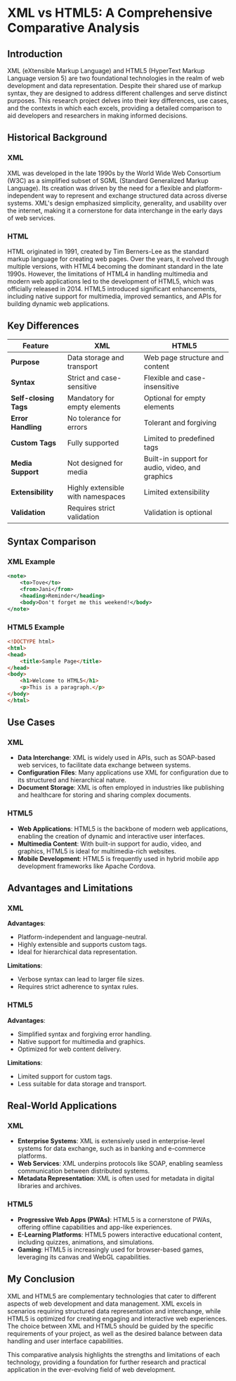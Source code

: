 # XML vs HTML5: A Comprehensive Comparative Analysis

## Introduction
XML (eXtensible Markup Language) and HTML5 (HyperText Markup Language version 5) are two foundational technologies in the realm of web development and data representation. Despite their shared use of markup syntax, they are designed to address different challenges and serve distinct purposes. This research project delves into their key differences, use cases, and the contexts in which each excels, providing a detailed comparison to aid developers and researchers in making informed decisions.

## Historical Background
### XML
XML was developed in the late 1990s by the World Wide Web Consortium (W3C) as a simplified subset of SGML (Standard Generalized Markup Language). Its creation was driven by the need for a flexible and platform-independent way to represent and exchange structured data across diverse systems. XML's design emphasized simplicity, generality, and usability over the internet, making it a cornerstone for data interchange in the early days of web services.

### HTML
HTML originated in 1991, created by Tim Berners-Lee as the standard markup language for creating web pages. Over the years, it evolved through multiple versions, with HTML4 becoming the dominant standard in the late 1990s. However, the limitations of HTML4 in handling multimedia and modern web applications led to the development of HTML5, which was officially released in 2014. HTML5 introduced significant enhancements, including native support for multimedia, improved semantics, and APIs for building dynamic web applications.

## Key Differences

| Feature                | XML                              | HTML5                           |
|------------------------|----------------------------------|---------------------------------|
| **Purpose**            | Data storage and transport      | Web page structure and content |
| **Syntax**             | Strict and case-sensitive       | Flexible and case-insensitive  |
| **Self-closing Tags**  | Mandatory for empty elements    | Optional for empty elements    |
| **Error Handling**     | No tolerance for errors         | Tolerant and forgiving         |
| **Custom Tags**        | Fully supported                 | Limited to predefined tags     |
| **Media Support**      | Not designed for media          | Built-in support for audio, video, and graphics |
| **Extensibility**      | Highly extensible with namespaces | Limited extensibility          |
| **Validation**         | Requires strict validation      | Validation is optional         |

## Syntax Comparison
### XML Example
```xml
<note>
    <to>Tove</to>
    <from>Jani</from>
    <heading>Reminder</heading>
    <body>Don't forget me this weekend!</body>
</note>
```

### HTML5 Example
```html
<!DOCTYPE html>
<html>
<head>
    <title>Sample Page</title>
</head>
<body>
    <h1>Welcome to HTML5</h1>
    <p>This is a paragraph.</p>
</body>
</html>
```

## Use Cases
### XML
- **Data Interchange**: XML is widely used in APIs, such as SOAP-based web services, to facilitate data exchange between systems.
- **Configuration Files**: Many applications use XML for configuration due to its structured and hierarchical nature.
- **Document Storage**: XML is often employed in industries like publishing and healthcare for storing and sharing complex documents.

### HTML5
- **Web Applications**: HTML5 is the backbone of modern web applications, enabling the creation of dynamic and interactive user interfaces.
- **Multimedia Content**: With built-in support for audio, video, and graphics, HTML5 is ideal for multimedia-rich websites.
- **Mobile Development**: HTML5 is frequently used in hybrid mobile app development frameworks like Apache Cordova.

## Advantages and Limitations
### XML
**Advantages**:
- Platform-independent and language-neutral.
- Highly extensible and supports custom tags.
- Ideal for hierarchical data representation.

**Limitations**:
- Verbose syntax can lead to larger file sizes.
- Requires strict adherence to syntax rules.

### HTML5
**Advantages**:
- Simplified syntax and forgiving error handling.
- Native support for multimedia and graphics.
- Optimized for web content delivery.

**Limitations**:
- Limited support for custom tags.
- Less suitable for data storage and transport.

## Real-World Applications
### XML
- **Enterprise Systems**: XML is extensively used in enterprise-level systems for data exchange, such as in banking and e-commerce platforms.
- **Web Services**: XML underpins protocols like SOAP, enabling seamless communication between distributed systems.
- **Metadata Representation**: XML is often used for metadata in digital libraries and archives.

### HTML5
- **Progressive Web Apps (PWAs)**: HTML5 is a cornerstone of PWAs, offering offline capabilities and app-like experiences.
- **E-Learning Platforms**: HTML5 powers interactive educational content, including quizzes, animations, and simulations.
- **Gaming**: HTML5 is increasingly used for browser-based games, leveraging its canvas and WebGL capabilities.

## My Conclusion
XML and HTML5 are complementary technologies that cater to different aspects of web development and data management. XML excels in scenarios requiring structured data representation and interchange, while HTML5 is optimized for creating engaging and interactive web experiences. The choice between XML and HTML5 should be guided by the specific requirements of your project, as well as the desired balance between data handling and user interface capabilities.

This comparative analysis highlights the strengths and limitations of each technology, providing a foundation for further research and practical application in the ever-evolving field of web development.
